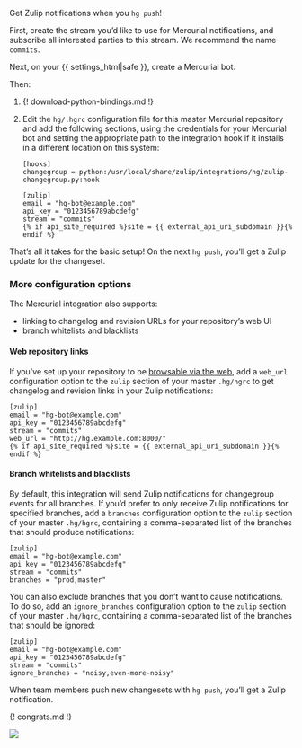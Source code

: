 Get Zulip notifications when you `hg push`!

First, create the stream you’d like to use for Mercurial
notifications, and subscribe all interested parties to this stream. We
recommend the name `commits`.

Next, on your {{ settings_html|safe }}, create a Mercurial bot.

Then:

1.  {! download-python-bindings.md !}

2.  Edit the `hg/.hgrc` configuration file for this master Mercurial
repository and add the following sections, using the credentials for
your Mercurial bot and setting the appropriate path to the integration
hook if it installs in a different location on this system:

        [hooks]
        changegroup = python:/usr/local/share/zulip/integrations/hg/zulip-changegroup.py:hook

        [zulip]
        email = "hg-bot@example.com"
        api_key = "0123456789abcdefg"
        stream = "commits"
        {% if api_site_required %}site = {{ external_api_uri_subdomain }}{% endif %}

That’s all it takes for the basic setup! On the next `hg push`, you’ll
get a Zulip update for the changeset.

### More configuration options

The Mercurial integration also supports:

-   linking to changelog and revision URLs for your repository’s web UI
-   branch whitelists and blacklists

#### Web repository links

If you’ve set up your repository to be
[browsable via the web](http://mercurial.selenic.com/wiki/QuickStart#Network_support),
add a `web_url` configuration option to the `zulip` section of your
master `.hg/hgrc` to get changelog and revision links in your Zulip
notifications:

    [zulip]
    email = "hg-bot@example.com"
    api_key = "0123456789abcdefg"
    stream = "commits"
    web_url = "http://hg.example.com:8000/"
    {% if api_site_required %}site = {{ external_api_uri_subdomain }}{% endif %}

#### Branch whitelists and blacklists

By default, this integration will send Zulip notifications for
changegroup events for all branches. If you’d prefer to only receive
Zulip notifications for specified branches, add a `branches`
configuration option to the `zulip` section of your master `.hg/hgrc`,
containing a comma-separated list of the branches that should produce
notifications:

    [zulip]
    email = "hg-bot@example.com"
    api_key = "0123456789abcdefg"
    stream = "commits"
    branches = "prod,master"

You can also exclude branches that you don’t want to cause
notifications. To do so, add an `ignore_branches` configuration option
to the `zulip` section of your master `.hg/hgrc`, containing a
comma-separated list of the branches that should be ignored:

    [zulip]
    email = "hg-bot@example.com"
    api_key = "0123456789abcdefg"
    stream = "commits"
    ignore_branches = "noisy,even-more-noisy"

When team members push new changesets with `hg push`, you’ll get a
Zulip notification.

{! congrats.md !}

![](/static/images/integrations/hg/001.png)
